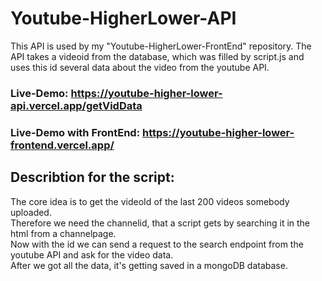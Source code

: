 # Youtube-HigherLower-API
  This API is used by my "Youtube-HigherLower-FrontEnd" repository. The API takes a videoid from the database, which was filled by script.js and uses this id
  several data about the video from the youtube API.

### Live-Demo: https://youtube-higher-lower-api.vercel.app/getVidData
### Live-Demo with FrontEnd: https://youtube-higher-lower-frontend.vercel.app/
  
## Describtion for the script:
  The core idea is to get the videoId of the last 200 videos somebody uploaded.<br>
  Therefore we need the channelid, that a script gets by searching it in the html from a channelpage.<br>
  Now with the id we can send a request to the search endpoint from the youtube API and ask for the video data.<br>
  After we got all the data, it's getting saved in a mongoDB database.
  



